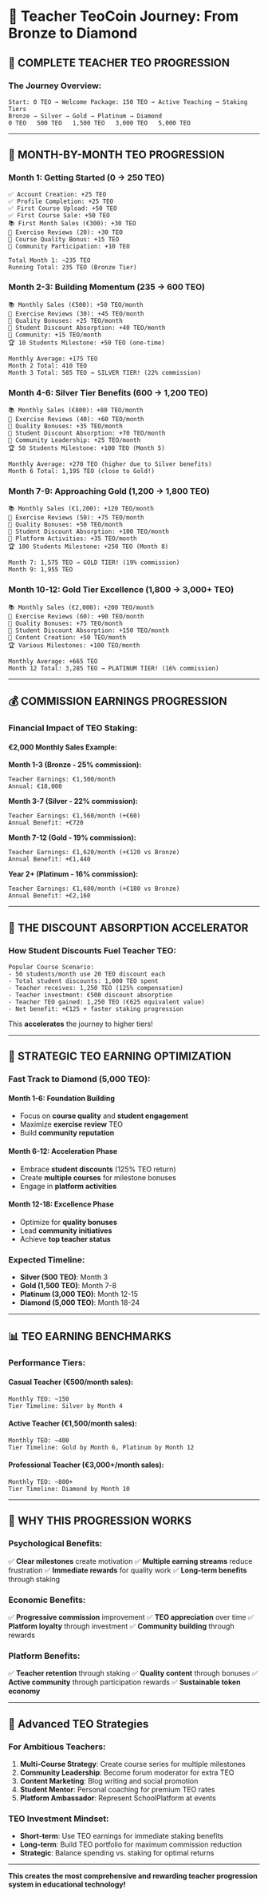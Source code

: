 # 🚀 Teacher TeoCoin Journey: From Bronze to Diamond

## 🎯 **COMPLETE TEACHER TEO PROGRESSION**

### **The Journey Overview:**
```
Start: 0 TEO → Welcome Package: 150 TEO → Active Teaching → Staking Tiers
Bronze → Silver → Gold → Platinum → Diamond
0 TEO   500 TEO   1,500 TEO   3,000 TEO   5,000 TEO
```

---

## 📅 **MONTH-BY-MONTH TEO PROGRESSION**

### **Month 1: Getting Started (0 → 250 TEO)**
```
✅ Account Creation: +25 TEO
✅ Profile Completion: +25 TEO  
✅ First Course Upload: +50 TEO
✅ First Course Sale: +50 TEO
📚 First Month Sales (€300): +30 TEO
📝 Exercise Reviews (20): +30 TEO
🎯 Course Quality Bonus: +15 TEO
📱 Community Participation: +10 TEO

Total Month 1: ~235 TEO
Running Total: 235 TEO (Bronze Tier)
```

### **Month 2-3: Building Momentum (235 → 600 TEO)**
```
📚 Monthly Sales (€500): +50 TEO/month
📝 Exercise Reviews (30): +45 TEO/month  
🎯 Quality Bonuses: +25 TEO/month
💫 Student Discount Absorption: +40 TEO/month
📱 Community: +15 TEO/month
🏆 10 Students Milestone: +50 TEO (one-time)

Monthly Average: +175 TEO
Month 2 Total: 410 TEO
Month 3 Total: 585 TEO → SILVER TIER! (22% commission)
```

### **Month 4-6: Silver Tier Benefits (600 → 1,200 TEO)**
```
📚 Monthly Sales (€800): +80 TEO/month
📝 Exercise Reviews (40): +60 TEO/month
🎯 Quality Bonuses: +35 TEO/month
💫 Student Discount Absorption: +70 TEO/month
📱 Community Leadership: +25 TEO/month
🏆 50 Students Milestone: +100 TEO (Month 5)

Monthly Average: +270 TEO (higher due to Silver benefits)
Month 6 Total: 1,195 TEO (close to Gold!)
```

### **Month 7-9: Approaching Gold (1,200 → 1,800 TEO)**
```
📚 Monthly Sales (€1,200): +120 TEO/month
📝 Exercise Reviews (50): +75 TEO/month
🎯 Quality Bonuses: +50 TEO/month
💫 Student Discount Absorption: +100 TEO/month
📱 Platform Activities: +35 TEO/month
🏆 100 Students Milestone: +250 TEO (Month 8)

Month 7: 1,575 TEO → GOLD TIER! (19% commission)
Month 9: 1,955 TEO
```

### **Month 10-12: Gold Tier Excellence (1,800 → 3,000+ TEO)**
```
📚 Monthly Sales (€2,000): +200 TEO/month
📝 Exercise Reviews (60): +90 TEO/month
🎯 Quality Bonuses: +75 TEO/month
💫 Student Discount Absorption: +150 TEO/month
📱 Content Creation: +50 TEO/month
🏆 Various Milestones: +100 TEO/month

Monthly Average: +665 TEO
Month 12 Total: 3,285 TEO → PLATINUM TIER! (16% commission)
```

---

## 💰 **COMMISSION EARNINGS PROGRESSION**

### **Financial Impact of TEO Staking:**

#### **€2,000 Monthly Sales Example:**

**Month 1-3 (Bronze - 25% commission):**
```
Teacher Earnings: €1,500/month
Annual: €18,000
```

**Month 3-7 (Silver - 22% commission):**
```
Teacher Earnings: €1,560/month (+€60)
Annual Benefit: +€720
```

**Month 7-12 (Gold - 19% commission):**
```
Teacher Earnings: €1,620/month (+€120 vs Bronze)
Annual Benefit: +€1,440
```

**Year 2+ (Platinum - 16% commission):**
```
Teacher Earnings: €1,680/month (+€180 vs Bronze)
Annual Benefit: +€2,160
```

---

## 🔄 **THE DISCOUNT ABSORPTION ACCELERATOR**

### **How Student Discounts Fuel Teacher TEO:**

```
Popular Course Scenario:
- 50 students/month use 20 TEO discount each
- Total student discounts: 1,000 TEO spent
- Teacher receives: 1,250 TEO (125% compensation)
- Teacher investment: €500 discount absorption
- Teacher TEO gained: 1,250 TEO (€625 equivalent value)
- Net benefit: +€125 + faster staking progression
```

This **accelerates** the journey to higher tiers!

---

## 🎯 **STRATEGIC TEO EARNING OPTIMIZATION**

### **Fast Track to Diamond (5,000 TEO):**

#### **Month 1-6: Foundation Building**
- Focus on **course quality** and **student engagement**
- Maximize **exercise review** TEO
- Build **community reputation**

#### **Month 6-12: Acceleration Phase**  
- Embrace **student discounts** (125% TEO return)
- Create **multiple courses** for milestone bonuses
- Engage in **platform activities**

#### **Month 12-18: Excellence Phase**
- Optimize for **quality bonuses**
- Lead **community initiatives**
- Achieve **top teacher status**

### **Expected Timeline:**
- **Silver (500 TEO)**: Month 3
- **Gold (1,500 TEO)**: Month 7-8  
- **Platinum (3,000 TEO)**: Month 12-15
- **Diamond (5,000 TEO)**: Month 18-24

---

## 📊 **TEO EARNING BENCHMARKS**

### **Performance Tiers:**

#### **Casual Teacher (€500/month sales):**
```
Monthly TEO: ~150
Tier Timeline: Silver by Month 4
```

#### **Active Teacher (€1,500/month sales):**
```
Monthly TEO: ~400  
Tier Timeline: Gold by Month 6, Platinum by Month 12
```

#### **Professional Teacher (€3,000+/month sales):**
```
Monthly TEO: ~800+
Tier Timeline: Diamond by Month 10
```

---

## 🎨 **WHY THIS PROGRESSION WORKS**

### **Psychological Benefits:**
✅ **Clear milestones** create motivation
✅ **Multiple earning streams** reduce frustration
✅ **Immediate rewards** for quality work
✅ **Long-term benefits** through staking

### **Economic Benefits:**
✅ **Progressive commission** improvement
✅ **TEO appreciation** over time
✅ **Platform loyalty** through investment
✅ **Community building** through rewards

### **Platform Benefits:**
✅ **Teacher retention** through staking
✅ **Quality content** through bonuses
✅ **Active community** through participation rewards
✅ **Sustainable token economy**

---

## 🔮 **Advanced TEO Strategies**

### **For Ambitious Teachers:**

1. **Multi-Course Strategy**: Create course series for multiple milestones
2. **Community Leadership**: Become forum moderator for extra TEO
3. **Content Marketing**: Blog writing and social promotion
4. **Student Mentor**: Personal coaching for premium TEO rates
5. **Platform Ambassador**: Represent SchoolPlatform at events

### **TEO Investment Mindset:**
- **Short-term**: Use TEO earnings for immediate staking benefits
- **Long-term**: Build TEO portfolio for maximum commission reduction
- **Strategic**: Balance spending vs. staking for optimal returns

---

**This creates the most comprehensive and rewarding teacher progression system in educational technology!**
